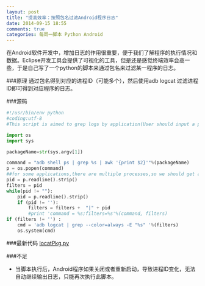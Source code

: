 ```yaml
---
layout: post
title: "提高效率：按照包名过滤Android程序日志"
date: 2014-09-15 18:55
comments: true
categories: 每周一脚本 Python Android
---
```

在Android软件开发中，增加日志的作用很重要，便于我们了解程序的执行情况和数据。Eclipse开发工具会提供了可视化的工具，但是还是感觉终端效率会高一些，于是自己写了一个python的脚本来通过包名来过滤某一程序的日志。

###原理
通过包名得到对应的进程ID（可能多个），然后使用adb logcat 过滤进程ID即可得到对应程序的日志。
<!--more-->
###源码
```python lineos:false https://raw.githubusercontent.com/androidyue/weekly-scripts/master/python/logcatPkg.py
#!/usr/bin/env python
#coding:utf-8
#This script is aimed to grep logs by application(User should input a packageName and then we look up for the process ids then separate logs by process ids).

import os
import sys

packageName=str(sys.argv[1])

command = "adb shell ps | grep %s | awk '{print $2}'"%(packageName)
p = os.popen(command)
##for some applications,there are multiple processes,so we should get all the process id
pid = p.readline().strip()
filters = pid
while(pid != ""):
    pid = p.readline().strip()
    if (pid != ''):
        filters = filters +  "|" + pid
        #print 'command = %s;filters=%s'%(command, filters)
if (filters != '') :
    cmd = 'adb logcat | grep --color=always -E "%s" '%(filters)
    os.system(cmd)
```
###最新代码
 <a href="https://raw.githubusercontent.com/androidyue/weekly-scripts/master/python/logcatPkg.py" target="_blank">locatPkg.py</a>


###不足
   * 当脚本执行后，Android程序如果关闭或者重新启动，导致进程ID变化，无法自动继续输出日志，只能再次执行此脚本。


